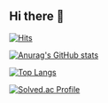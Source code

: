 ## Hi there 👋

<!--
**KANG-build/KANG-build** is a ✨ _special_ ✨ repository because its `README.md` (this file) appears on your GitHub profile.

Here are some ideas to get you started:

- 🔭 I’m currently working on ...
- 🌱 I’m currently learning ...
- 👯 I’m looking to collaborate on ...
- 🤔 I’m looking for help with ...
- 💬 Ask me about ...
- 📫 How to reach me: ...
- 😄 Pronouns: ...
- ⚡ Fun fact: ...
-->

[![Hits](https://hits.seeyoufarm.com/api/count/incr/badge.svg?url=https%3A%2F%2Fgithub.com%2FKANG-build&count_bg=%23FF5F84&title_bg=%23555555&icon=&icon_color=%23E7E7E7&title=hits&edge_flat=false)](https://hits.seeyoufarm.com)

[![Anurag's GitHub stats](https://github-readme-stats.vercel.app/api?username=KANG-build)](https://github.com/anuraghazra/github-readme-stats)

[![Top Langs](https://github-readme-stats.vercel.app/api/top-langs/?username=KANG-build)](https://github.com/anuraghazra/github-readme-stats)

[![Solved.ac Profile](http://mazassumnida.wtf/api/v2/generate_badge?boj=didtldms2525)](https://solved.ac/didtldms2525/)
